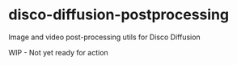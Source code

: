 # disco-diffusion-postprocessing
Image and video post-processing utils for Disco Diffusion

WIP - Not yet ready for action
